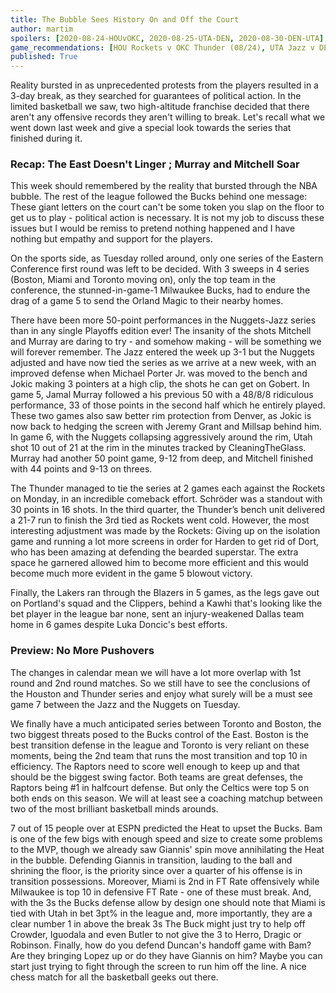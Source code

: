 ```yaml
---
title: The Bubble Sees History On and Off the Court
author: martim
spoilers: [2020-08-24-HOUvOKC, 2020-08-25-UTA-DEN, 2020-08-30-DEN-UTA]
game_recommendations: [HOU Rockets v OKC Thunder (08/24), UTA Jazz v DEN Nuggets (08/25), DEN Nuggets v UTA Jazz (08/30)]
published: True
---
```


Reality bursted in as unprecedented protests from the players resulted in a 3-day break, as they searched for guarantees of political action. In the limited basketball we saw, two high-altitude franchise decided that there aren't any offensive records they aren't willing to break. Let's recall what we went down last week and give a special look towards the series that finished during it.

<!--spoilers-->

### Recap: The East Doesn't Linger ; Murray and Mitchell Soar

This week should remembered by the reality that bursted through the NBA bubble. The rest of the league followed the Bucks behind one message: These giant letters on the court can't be some token you slap on the floor to get us to play - political action is necessary. It is not my job to discuss these issues but I would be remiss to pretend nothing happened and I have nothing but empathy and support for the players.

On the sports side, as Tuesday rolled around, only one series of the Eastern Conference first round was left to be decided. With 3 sweeps in 4 series (Boston, Miami and Toronto moving on), only the top team in the conference, the stunned-in-game-1 Milwaukee Bucks, had to endure the drag of a game 5 to send the Orland Magic to their nearby homes.

There have been more 50-point performances in the Nuggets-Jazz series than in any single Playoffs edition ever! The insanity of the shots Mitchell and Murray are daring to try - and somehow making - will be something we will forever remember. The Jazz entered the week up 3-1 but the Nuggets adjusted and have now tied the series as we arrive at a new week, with an improved defense when Michael Porter Jr. was moved to the bench and Jokic making 3 pointers at a high clip, the shots he can get on Gobert. In game 5, Jamal Murray followed a his previous 50 with a 48/8/8 ridiculous performance, 33 of those points in the second half which he entirely played. These two games also saw better rim protection from Denver, as Jokic is now back to hedging the screen with Jeremy Grant and Millsap behind him. In game 6, with the Nuggets collapsing aggressively around the rim, Utah shot 10 out of 21 at the rim in the minutes tracked by CleaningTheGlass. Murray had another 50 point game, 9-12 from deep, and Mitchell finished with 44 points and 9-13 on threes.

The Thunder managed to tie the series at 2 games each against the Rockets on Monday, in an incredible comeback effort. Schröder was a standout with 30 points in 16 shots. In the third quarter, the Thunder’s bench unit delivered a 21-7 run to finish the 3rd tied as Rockets went cold. However, the most interesting adjustment was made by the Rockets: Giving up on the isolation game and running a lot more screens in order for Harden to get rid of Dort, who has been amazing at defending the bearded superstar. The extra space he garnered allowed him to become more efficient and this would become much more evident in the game 5 blowout victory.

Finally, the Lakers ran through the Blazers in 5 games, as the legs gave out on Portland's squad and the Clippers, behind a Kawhi that's looking like the bet player in the league bar none, sent an injury-weakened Dallas team home in 6 games despite Luka Doncic's best efforts.

### Preview: No More Pushovers

The changes in calendar mean we will have a lot more overlap with 1st round and 2nd round matches. So we still have to see the conclusions of the Houston and Thunder series and enjoy what surely will be a must see game 7 between the Jazz and the Nuggets on Tuesday.

We finally have a much anticipated series between Toronto and Boston, the two biggest threats posed to the Bucks control of the East. Boston is the best transition defense in the league and Toronto is very reliant on these moments, being the 2nd team that runs the most transition and top 10 in efficiency. The Raptors need to score well enough to keep up and that should be the biggest swing factor. Both teams are great defenses, the Raptors being #1 in halfcourt defense. But only the Celtics were top 5 on both ends on this season. We will at least see a coaching matchup between two of the most brilliant basketball minds arounds.

7 out of 15 people over at ESPN predicted the Heat to upset the Bucks. Bam is one of the few bigs with enough speed and size to create some problems to the MVP, though we already saw Giannis' spin move annihilating the Heat in the bubble. Defending Giannis in transition, lauding to the ball and shrining the floor, is the priority since over a quarter of his offense is in transition possessions. Moreover, Miami is 2nd in FT Rate offensively while Milwaukee is top 10 in defensive FT Rate - one of these must break. And, with the 3s the Bucks defense allow by design one should note that Miami is tied with Utah in bet 3pt% in the league and, more importantly, they are a clear number 1 in above the break 3s  The Buck might just try to help off Crowder, Iguodala and even Butler to not give the 3 to Herro, Dragic or Robinson. Finally, how do you defend Duncan's handoff game with Bam? Are they bringing Lopez up or do they have Giannis on him? Maybe you can start just trying to fight through the screen to run him off the line. A nice chess match for all the basketball geeks out there.
